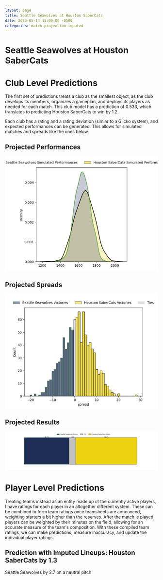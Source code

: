 ```yaml
---  
layout: page  
title: Seattle Seawolves at Houston SaberCats  
date: 2023-05-14 18:00:00 -0500  
categories: match projection imputed  
---
```

# Seattle Seawolves at Houston SaberCats

# Club Level Predictions


The first set of predictions treats a club as the smallest object, as the club develops its members, organizes a gameplan, and deploys its players as needed for each match. This club model has a prediction of 0.533, which translates to predicting Houston SaberCats to win by 1.2.

Each club has a rating and a rating deviation (simiar to a Glicko system), and expected performances can be generated. This allows for simulated matches and spreads like the ones below.
## Projected Performances


![Projected Performances](plots/performances_2023-05-14-HoustonSaberCats-SeattleSeawolves.png)
## Projected Spreads


![Projected Spreads](plots/spreads_2023-05-14-HoustonSaberCats-SeattleSeawolves.png)
## Projected Results


![Projected Results](plots/resultbar_2023-05-14-HoustonSaberCats-SeattleSeawolves.png)
# Player Level Predictions


Treating teams instead as an entity made up of the currently active players, I have ratings for each player in an altogether different system. These can be combined to form team ratings once teamsheets are announced, weighting starters a bit higher than the reserves. After the match is played, players can be weighted by their minutes on the field, allowing for an accurate measure of the team's composition. With these compiled team ratings, we can make predictions, measure inaccuracy, and update the individual player ratings.
## Prediction with Imputed Lineups: Houston SaberCats by 1.3


Seattle Seawolves by 2.7 on a neutral pitch

